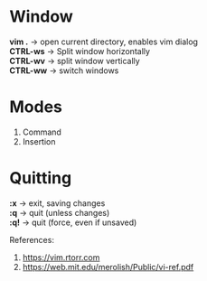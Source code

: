 # Window
**vim .** ->  open current directory, enables vim dialog\
**CTRL-ws** -> Split window horizontally\
**CTRL-wv** -> split window vertically\
**CTRL-ww** -> switch windows

# Modes
1. Command
2. Insertion

# Quitting
**:x** -> exit, saving changes\
**:q** -> quit (unless changes)\
**:q!** -> quit (force, even if unsaved)

References:
1. https://vim.rtorr.com
2. https://web.mit.edu/merolish/Public/vi-ref.pdf
